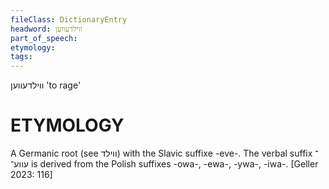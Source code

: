 ```yaml
---
fileClass: DictionaryEntry
headword: ווילדעווען
part_of_speech: 
etymology: 
tags: 
---
```

ווילדעווען
'to rage'

ETYMOLOGY
===========
A Germanic root (see ווילד) with the Slavic suffixe -eve-. The verbal suffix ־עווע־ is derived from the Polish suffixes -owa-, -ewa-, -ywa-, -iwa-.
[Geller 2023: 116]